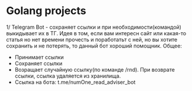 # Golang projects

1/ Telegram Bot - сохраняет ссылки и при необходимости(командой) выкидывает их в ТГ. Идея в том, если вам интересн сайт или какая-то статья но нет времени прочесть и поработатьт с ней, но вы хотите сохранить и не потерять, то данный бот хороший помощник.
Общее: 
- Принимает ссылки 
- Сохраняет ссылки 
- Возращает случайную ссылку(по команде /rnd). При возврате ссылки, ссылка удаляется из хранилища.
- Ccылка на бота: t.me/numOne_read_adviser_bot
